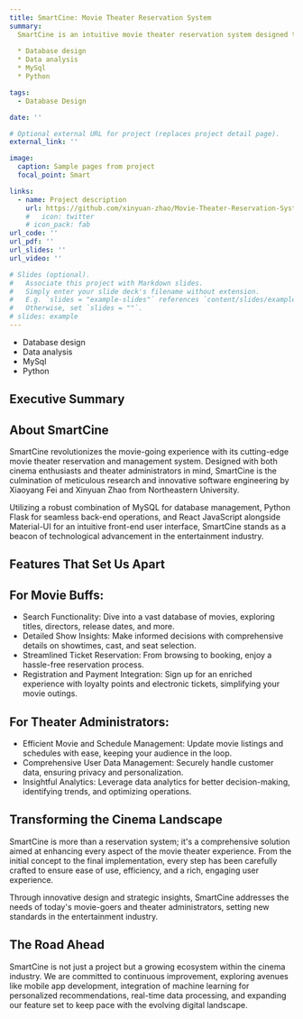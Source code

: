```yaml
---
title: SmartCine: Movie Theater Reservation System
summary: 
  SmartCine is an intuitive movie theater reservation system designed to enhance the movie-going experience for users and streamline administrative tasks for theater operators using MySQL and Python. The system will enable users to search for movies, view detailed show information, reserve tickets, register cards, and receive electronic tickets. Administrators will manage movie data and schedules and access insights like popular movies and monthly revenue statistics.
  
  * Database design
  * Data analysis
  * MySql
  * Python

tags:
  - Database Design

date: ''

# Optional external URL for project (replaces project detail page).
external_link: ''

image:
  caption: Sample pages from project
  focal_point: Smart

links:
  - name: Project description
    url: https://github.com/xinyuan-zhao/Movie-Theater-Reservation-System/
    #   icon: twitter
    # icon_pack: fab
url_code: ''
url_pdf: ''
url_slides: ''
url_video: ''

# Slides (optional).
#   Associate this project with Markdown slides.
#   Simply enter your slide deck's filename without extension.
#   E.g. `slides = "example-slides"` references `content/slides/example-slides.md`.
#   Otherwise, set `slides = ""`.
# slides: example
---
```

* Database design
* Data analysis
* MySql
* Python

## Executive Summary

## About SmartCine

SmartCine revolutionizes the movie-going experience with its cutting-edge movie theater reservation and management system. Designed with both cinema enthusiasts and theater administrators in mind, SmartCine is the culmination of meticulous research and innovative software engineering by Xiaoyang Fei and Xinyuan Zhao from Northeastern University.

Utilizing a robust combination of MySQL for database management, Python Flask for seamless back-end operations, and React JavaScript alongside Material-UI for an intuitive front-end user interface, SmartCine stands as a beacon of technological advancement in the entertainment industry.

## Features That Set Us Apart

## For Movie Buffs:

* Search Functionality: Dive into a vast database of movies, exploring titles, directors, release dates, and more.
* Detailed Show Insights: Make informed decisions with comprehensive details on showtimes, cast, and seat selection.
* Streamlined Ticket Reservation: From browsing to booking, enjoy a hassle-free reservation process.
* Registration and Payment Integration: Sign up for an enriched experience with loyalty points and electronic tickets, simplifying your movie outings.

## For Theater Administrators:

* Efficient Movie and Schedule Management: Update movie listings and schedules with ease, keeping your audience in the loop.
* Comprehensive User Data Management: Securely handle customer data, ensuring privacy and personalization.
* Insightful Analytics: Leverage data analytics for better decision-making, identifying trends, and optimizing operations.

## Transforming the Cinema Landscape

SmartCine is more than a reservation system; it's a comprehensive solution aimed at enhancing every aspect of the movie theater experience. From the initial concept to the final implementation, every step has been carefully crafted to ensure ease of use, efficiency, and a rich, engaging user experience.

Through innovative design and strategic insights, SmartCine addresses the needs of today's movie-goers and theater administrators, setting new standards in the entertainment industry.

## The Road Ahead

SmartCine is not just a project but a growing ecosystem within the cinema industry. We are committed to continuous improvement, exploring avenues like mobile app development, integration of machine learning for personalized recommendations, real-time data processing, and expanding our feature set to keep pace with the evolving digital landscape.


